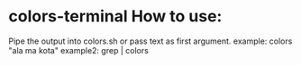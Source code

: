 # colors-terminal How to use:
Pipe the output into colors.sh or pass text as first argument.
example: colors "ala ma kota"
example2: grep | colors
